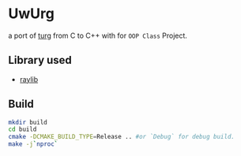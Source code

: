 # UwUrg

a port of [turg](https://github.com/commrade-goad/turg) from C to C++ with for `OOP Class` Project.

## Library used

- [raylib](https://github.com/raysan5/raylib)

## Build

```sh
mkdir build
cd build
cmake -DCMAKE_BUILD_TYPE=Release .. #or `Debug` for debug build.
make -j`nproc`
```
